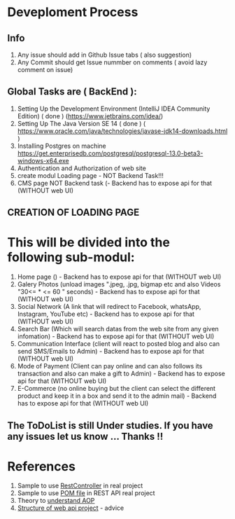 # Deveploment Process
## Info
1.  Any issue should add in  Github Issue tabs ( also suggestion)
1.  Any Commit should get Issue nummber on comments ( avoid lazy comment on issue)

##  Global Tasks are ( BackEnd ): 
1. Setting Up the Development Environment (IntelliJ IDEA Community Edition)  		( done ) 	(https://www.jetbrains.com/idea/)
1. Setting Up The Java Version SE 14 		( done )		( https://www.oracle.com/java/technologies/javase-jdk14-downloads.html )
1. Installing Postgres on machine https://get.enterprisedb.com/postgresql/postgresql-13.0-beta3-windows-x64.exe
1. Authentication and Authorization of web site
1. create modul Loading page - NOT Backend Task!!!
1. CMS page  NOT Backend task (- Backend has to expose api for that (WITHOUT  web UI)

## CREATION OF LOADING PAGE
# This will be divided into the following sub-modul:
1. Home page () - Backend has to expose  api for that (WITHOUT  web UI)
1. Galery Photos (unload images ".jpeg, .jpg, bigmap etc and also Videos "30<= * <= 60 " seconds) - Backend has to expose  api for that (WITHOUT  web UI)
1. Social Network (A link that will redirect to Facebook, whatsApp, Instagram, YouTube etc) - Backend has to expose  api for that (WITHOUT  web UI)
1. Search Bar (Which will search datas from the web site from any given infomation) - Backend has to expose  api for that (WITHOUT  web UI)
1. Communication Interface (client will react to posted blog and also can send SMS/Emails to Admin) - Backend has to expose  api for that (WITHOUT  web UI)
1. Mode of Payment (Client can pay online and can also follows its transaction and also can make a gift to Admin) - Backend has to expose  api for that (WITHOUT  web UI)
1. E-Commerce (no online buying but the client can select the different product and keep it in a box and send it to the admin mail) - Backend has to expose  api for that (WITHOUT  web UI)


## The ToDoList is still Under studies. If you have any issues let us know ... Thanks !!

# References
1. Sample to use [RestController](https://github.com/corona-warn-app/cwa-server/tree/master/services/submission/src/main/java/app/coronawarn/server/services/submission/controller) in real project 
1. Sample to use [POM file](https://github.com/corona-warn-app/cwa-server/blob/master/services/submission/pom.xml) in REST API real project
1. Theory to [understand AOP](https://www.baeldung.com/spring-aop-annotation)
1. [Structure of web api project](https://stackoverflow.com/questions/40902280/what-is-the-recommended-project-structure-for-spring-boot-rest-projects) - advice